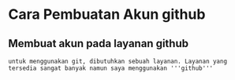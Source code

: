 # Cara Pembuatan Akun github 

## Membuat akun pada layanan github
    untuk menggunakan git, dibutuhkan sebuah layanan. Layanan yang tersedia sangat banyak namun saya menggunakan '''github'''
